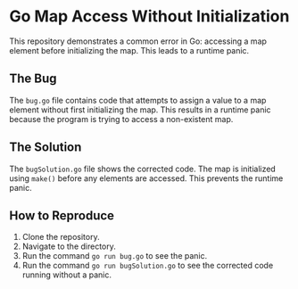 # Go Map Access Without Initialization

This repository demonstrates a common error in Go: accessing a map element before initializing the map.  This leads to a runtime panic.

## The Bug

The `bug.go` file contains code that attempts to assign a value to a map element without first initializing the map.  This results in a runtime panic because the program is trying to access a non-existent map.

## The Solution

The `bugSolution.go` file shows the corrected code.  The map is initialized using `make()` before any elements are accessed. This prevents the runtime panic.

## How to Reproduce

1. Clone the repository.
2. Navigate to the directory.
3. Run the command `go run bug.go` to see the panic.
4. Run the command `go run bugSolution.go` to see the corrected code running without a panic.